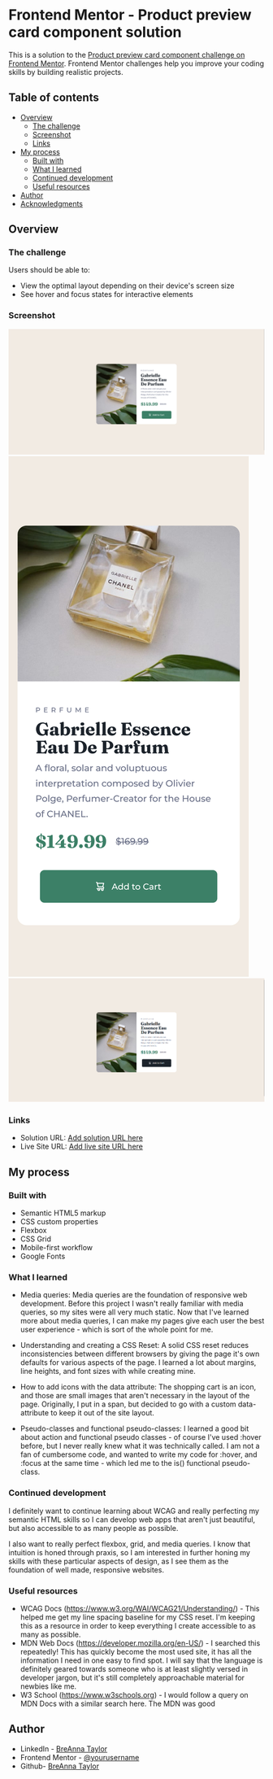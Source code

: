 # Frontend Mentor - Product preview card component solution

This is a solution to the [Product preview card component challenge on Frontend Mentor](https://www.frontendmentor.io/challenges/product-preview-card-component-GO7UmttRfa). Frontend Mentor challenges help you improve your coding skills by building realistic projects.

## Table of contents

- [Overview](#overview)
  - [The challenge](#the-challenge)
  - [Screenshot](#screenshot)
  - [Links](#links)
- [My process](#my-process)
  - [Built with](#built-with)
  - [What I learned](#what-i-learned)
  - [Continued development](#continued-development)
  - [Useful resources](#useful-resources)
- [Author](#author)
- [Acknowledgments](#acknowledgments)

## Overview

### The challenge

Users should be able to:

- View the optimal layout depending on their device's screen size
- See hover and focus states for interactive elements

### Screenshot

![Desktop Screenshot](./final_design/final_%20desktop_image.png)
![Mobile Screenshot](./final_design/final_mobile_image.png)
![Active Screenshot](./final_design/final_desktop_active.png)

### Links

- Solution URL: [Add solution URL here](https://your-solution-url.com)
- Live Site URL: [Add live site URL here](https://your-live-site-url.com)

## My process

### Built with

- Semantic HTML5 markup
- CSS custom properties
- Flexbox
- CSS Grid
- Mobile-first workflow
- Google Fonts

### What I learned

- Media queries: Media queries are the foundation of responsive web development. Before this project I wasn't really familiar with media queries, so my sites were all very much static. Now that I've learned more about media queries, I can make my pages give each user the best user experience - which is sort of the whole point for me.

- Understanding and creating a CSS Reset: A solid CSS reset reduces inconsistencies between different browsers by giving the page it's own defaults for various aspects of the page. I learned a lot about margins, line heights, and font sizes with while creating mine.

- How to add icons with the data attribute: The shopping cart is an icon, and those are small images that aren't necessary in the layout of the page. Originally, I put in a span, but decided to go with a custom data- attribute to keep it out of the site layout.

- Pseudo-classes and functional pseudo-classes: I learned a good bit about action and functional pseudo classes - of course I've used :hover before, but I never really knew what it was technically called. I am not a fan of cumbersome code, and wanted to write my code for :hover, and :focus at the same time - which led me to the is() functional pseudo-class.

### Continued development

I definitely want to continue learning about WCAG and really perfecting my semantic HTML skills so I can develop web apps that aren't just beautiful, but also accessible to as many people as possible.

I also want to really perfect flexbox, grid, and media queries. I know that intuition is honed through praxis, so I am interested in further honing my skills with these particular aspects of design, as I see them as the foundation of well made, responsive websites.

### Useful resources

- WCAG Docs (https://www.w3.org/WAI/WCAG21/Understanding/) - This helped me get my line spacing baseline for my CSS reset. I'm keeping this as a resource in order to keep everything I create accessible to as many as possible.
- MDN Web Docs (https://developer.mozilla.org/en-US/) - I searched this repeatedly! This has quickly become the most used site, it has all the information I need in one easy to find spot. I will say that the language is definitely geared towards someone who is at least slightly versed in developer jargon, but it's still completely approachable material for newbies like me.
- W3 School (https://www.w3schools.org) - I would follow a query on MDN Docs with a similar search here. The MDN was good

## Author

- LinkedIn - [BreAnna Taylor](https://www.linkedin.com/in/breanna-taylor-841468155/)
- Frontend Mentor - [@yourusername](https://www.frontendmentor.io/profile/yourusername)
- Github- [BreAnna Taylor](https://github.com/breannataylor)
